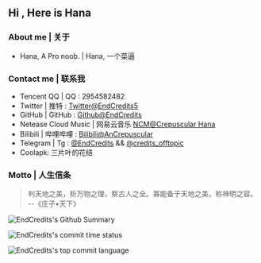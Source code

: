 ## Hi , Here is Hana

### About me | 关于

- Hana, A Pro noob. | Hana, 一个菜逼 

### Contact me | 联系我

- Tencent QQ | QQ : 2954582482
- Twitter | 推特 : [Twitter@EndCredits5](https://twitter.com/EndCredits5)
- GitHub | GitHub : [Github@EndCredits](https://github.com/EndCredits)
- Netease Cloud Music | 网易云音乐 [NCM@Crepuscular Hana](https://music.163.com/#/user/home?id=636398348)
- Bilibili | 哔哩哔哩 : [Bilibili@AnCrepuscular](https://space.bilibili.com/244746008)
- Telegram | Tg : [@EndCredits](https://t.me/EndCredits) && [@credits_offtopic](https://t.me/credits_offtopic)
- Coolapk: 三片叶的花结

### Motto | 人生信条

> 判天地之美，析万物之理，察古人之全。寡能备于天地之美，称神明之容。 --《庄子•天下》


<!--
**EndCredits/EndCredits** is a ✨ _special_ ✨ repository because its `README.md` (this file) appears on your GitHub profile.

Here are some ideas to get you started:

- 🔭 I’m currently working on ...
- 🌱 I’m currently learning ...
- 👯 I’m looking to collaborate on ...
- 🤔 I’m looking for help with ...
- 💬 Ask me about ...
- 📫 How to reach me: ...
- 😄 Pronouns: ...
- ⚡ Fun fact: ...
-->

![EndCredits's Github Summary](https://github-profile-summary-cards.vercel.app/api/cards/profile-details?username=EndCredits&theme=transparent)

![EndCredits's commit time status](http://github-profile-summary-cards.vercel.app/api/cards/productive-time?username=EndCredits&theme=transparent&utcOffset=+8)

![EndCredits's top commit language](http://github-profile-summary-cards.vercel.app/api/cards/most-commit-language?username=EndCredits&theme=transparent)
